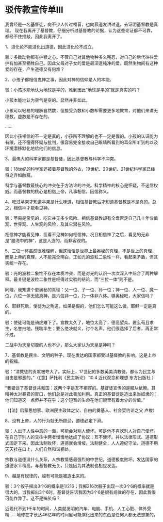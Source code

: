 # 驳传教宣传单Ⅲ

我曾经是一名基督徒，向不少人传过福音，也向慕道友讲过道，去证明基督教是真理。
现在我离开了基督教，仔细分析过基督教的论据，认为这些论证都不可靠，都经不住推敲，因此我离开了。

1、进化论不能进化出道德，因此进化论不成立。

驳：多数动物都有护犊之心。不管自己对其他物种多么残忍，对自己的后代往往爱护有加甚至牺牲自己。因此父母对子女的爱是最深邃纯净的爱。既然生物间有这种爱的存在，产生道德又有何难？



2、小孩子都相信鬼神之事，因此对神的信仰是人的本能。

驳：小孩本能地认为地球是平的，难到因此“地球是平的”就是真实的吗？

小孩本能地认为空气是空的。显然并非如此。

小孩可以轻易的理解自然数，但接受负数和小数却需要更多地教育，对他们来讲无理数，虚数是不存在的。

……

因此小孩相信的不一定是真的，小孩所不理解的也不一定是假的。小孩的认识能力有限，还不懂得怀疑与批判，很容易完全接收自己眼睛所看到的耳朵所听到的以及环境潜移默化地给他们的信息。



3、最伟大的科学家都是基督徒，因此基督教与科学不冲突。

驳：18世纪的科学家还披着基督教的外衣，19世纪、20世纪、21世纪科学家已经将之弃如敝屣。

科学与基督教最核心的冲突在于方法论的冲突。科学精神的核心是怀疑，不迷信权威。而基督教的核心是相信上帝，凡事相信，因信称义。



4、吃过苹果才知道苹果是什么味道，相信基督教后才知道基督教是不是真的。总之，相信神才能看见神。

驳：苹果是常见的，吃它并无多少风险。相信基督教却有全盘否定自己几十年价值观、世界观、人生观的风险，及其它潜在风险。

相信神才能看见神，但看不见神如何相信神。况且相信神了之后，看见的无非是“脑海中的神”，这是人造的，而非客观的。


5、三位一体虽然很难理解，但这恰恰是世界上最奥秘的真理，不是世上的真理，而是上帝的真理，人不能完全明白。正如光的波粒二象性一样，看起来矛盾，但其实统一存在。

驳：光的波粒二象性不存在本质冲突，而是对光的认识一次次深入中综合了两种解释。最关键是波粒二象性是经得过实验的结论，而“三位一体”则不是。

同理，我知道个更奥秘的真理：父一位、子一位、孙一位；神一位、人一位、魔一位，六位一体无敌真神，是六位非一位，乃一体非六体。够奥秘吧，大家信吗？


6、耶稣死后，使徒为之殉道。如果是假的，他们怎么可能这么做。耶稣一定是真的。

驳：使徒可能是骑虎难下了。宣教太久了，地位太高了，德高望众。要么苟且求生，名誉扫地，残喘半生；要么绝决就义，讨个名声。他们很选择了后者，再正常不过。

二战中为天皇切腹的人也不少，那么大家认为天皇是神吗？


7、基督教是民主、文明的种子，现在发达的国家都受过基督教的影响。这是上帝的祝福。

驳：“清教徒的贡献被夸大了。实际上，17世纪的多数英美清教徒，都认为民主与自由是邪恶的。”（【意】萨托利《民主新论》`10.4 近代观念和理想 东方出版社 ）

“我错谈了基督徒共和国：这两个字是互不相容的。基督徒宣传的是服从依赖。其精神太对暴君的胃口，他们总是对此善加利用。真正的基督徒是造出来当奴隶的；他们知道这一点但并不在乎；这个短暂的生命在他们眼里有着太少的价值。”

（【法】启蒙思想家、欧洲民主政体之父、自由的奠基人、社会契约论之父 卢梭）



8、没有上帝，人的行为就无所顾忌，道德必定下滑。

驳：人出于人性中恶的一面，可能会对别人使坏。可是他不喜欢别人对自己使坏。在自己于别人的交往中两者慢慢地达成了协议：互不使坏。并以法律形式、道德形式固定下来。因此法制败坏，道德就会滑坡。法制健全，人人遵纪守法，道德不用天天挂在口上，人们自然和谐相处。

宗教与道德没什么关系，人宗教情感最强烈的中世纪，道德极度败坏。发达国家的道德水平稍高，与基督教无关，只是因为其法制也相应发达。



9、越是有规律的，越有可能是被造出来的。

驳：3个骰子掷出3个6的概率是1/216；我掷216次骰子出现一次3个6的概率就是很大的。当我掷出3个6时，基督徒告诉我因为3个6是很有规律的存在，因此我很可能作弊了。这不是搞笑吗？

近现代不到1千年的时间，人类就发明的汽车、电脑、手机、人工心脏、体外受精……地球在才长达46亿年的时间里可能演化出来的东西是任何人都无法想象的。